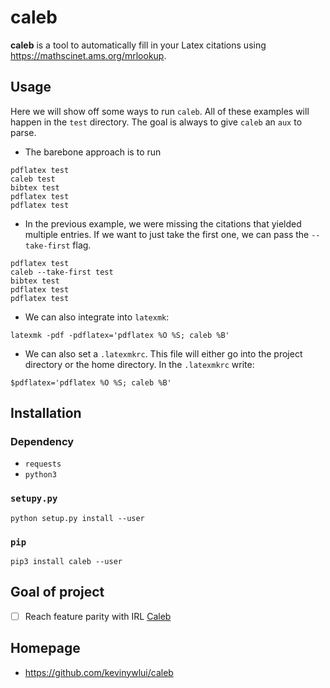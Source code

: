 # caleb

**caleb** is a tool to automatically fill in your Latex citations using https://mathscinet.ams.org/mrlookup.

## Usage

Here we will show off some ways to run `caleb`. All of these examples will
happen in the `test` directory. The goal is always to give `caleb` an `aux` to
parse.

* The barebone approach is to run
```
pdflatex test
caleb test
bibtex test
pdflatex test
pdflatex test
```

* In the previous example, we were missing the citations that yielded multiple
  entries. If we want to just take the first one, we can pass the
  `--take-first` flag.
```
pdflatex test
caleb --take-first test
bibtex test
pdflatex test
pdflatex test
```

* We can also integrate into `latexmk`:
```
latexmk -pdf -pdflatex='pdflatex %O %S; caleb %B'
```

* We can also set a `.latexmkrc`. This file will either go into the project
  directory or the home directory. In the `.latexmkrc` write:
```
$pdflatex='pdflatex %O %S; caleb %B'
``` 

## Installation

### Dependency

* `requests`
* `python3`

### `setupy.py`

```
python setup.py install --user
```

### `pip`

```
pip3 install caleb --user
```

## Goal of project

* [ ] Reach feature parity with IRL [Caleb](https://sites.math.washington.edu/~geigerc/)

## Homepage

* https://github.com/kevinywlui/caleb
